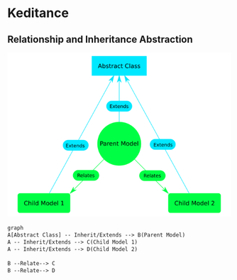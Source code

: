 # Keditance

## Relationship and Inheritance Abstraction


![Keditance illustration](https://raw.githubusercontent.com/okedialf/keditance/develop/keditance.png)


```mermaid
graph 
A[Abstract Class] -- Inherit/Extends --> B(Parent Model)
A -- Inherit/Extends --> C(Child Model 1)
A -- Inherit/Extends --> D(Child Model 2)

B --Relate--> C
B --Relate--> D

```
